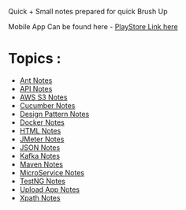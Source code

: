 Quick + Small notes prepared for quick Brush Up

Mobile App Can be found here - [PlayStore Link here](https://play.google.com/store/apps/details?id=com.thecommonguy.the_common_notes)

# Topics :
  - [Ant Notes](Ant%20Notes.html)
  - [API Notes](API%20Notes.html)
  - [AWS S3 Notes](AWS%20S3%20Notes.html)
  - [Cucumber Notes](Cucumber%20Notes.html)
  - [Design Pattern Notes](Design%20Pattern%20Notes.html)
  - [Docker Notes](Docker%20Notes.html)
  - [HTML Notes](HTML%20Notes.html)
  - [JMeter Notes](JMeter%20Notes.html)
  - [JSON Notes](JSON%20Notes.html)
  - [Kafka Notes](Kafka%20Notes.html)
  - [Maven Notes](Maven%20Notes.html)
  - [MicroService Notes](MicroService%20Notes.html)
  - [TestNG Notes](TestNG%20Notes.html)
  - [Upload App Notes](Upload%20App%20Notes.html)
  - [Xpath Notes](XPath%20Notes.html)


